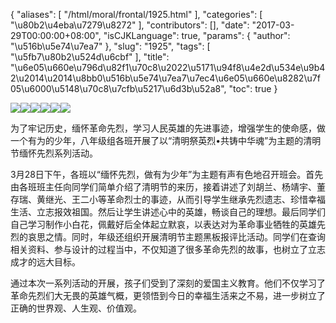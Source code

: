 {
    "aliases": [
        "/html/moral/frontal/1925.html"
    ],
    "categories": [
        "\u80b2\u4eba\u7279\u8272"
    ],
    "contributors": [],
    "date": "2017-03-29T00:00:00+08:00",
    "isCJKLanguage": true,
    "params": {
        "author": "\u516b\u5e74\u7ea7"
    },
    "slug": "1925",
    "tags": [
        "\u5fb7\u80b2\u524d\u6cbf"
    ],
    "title": "\u6e05\u660e\u796d\u82f1\u70c8\u2022\u5171\u94f8\u4e2d\u534e\u9b42\u2014\u2014\u8bb0\u516b\u5e74\u7ea7\u7ec4\u6e05\u660e\u8282\u7f05\u6000\u5148\u70c8\u7cfb\u5217\u6d3b\u52a8",
    "toc": true
}

![](https://cdn.tfls.online/mirror/full/cf0b7a0dfd22fa442c156186b1940ca7f0490267.jpg)![](https://cdn.tfls.online/mirror/full/9089d381dc4c372f94fdeb0942d2eecd2bd7b2c7.jpg)![](https://cdn.tfls.online/mirror/full/964c8254dc30c1d478ce990d141920e90a3dac4a.jpg)![](https://cdn.tfls.online/mirror/full/af606751e84431a4e79c50d7e2f16c4d084039e2.jpg)![](https://cdn.tfls.online/mirror/full/fa5564b2f7f06f862b2381cd04e09729914a718a.jpg)![](https://cdn.tfls.online/mirror/full/d2be42cb7a195e43e24345bf95c2c45d0f2ec136.jpg)




  





为了牢记历史，缅怀革命先烈，学习人民英雄的先进事迹，增强学生的使命感，做一个有为的少年，八年级组各班开展了以“清明祭英烈•共铸中华魂”为主题的清明节缅怀先烈系列活动。




3月28日下午，各班以“缅怀先烈，做有为少年”为主题有声有色地召开班会。首先由各班班主任向同学们简单介绍了清明节的来历，接着讲述了刘胡兰、杨靖宇、董存瑞、黄继光、王二小等革命烈士的事迹，从而引导学生继承先烈遗志、珍惜幸福生活、立志报效祖国。然后让学生讲述心中的英雄，畅谈自己的理想。最后同学们自己学习制作小白花，佩戴好后全体起立默哀，以表达对为革命事业牺牲的英雄先烈的哀思之情。同时，年级还组织开展清明节主题黑板报评比活动。同学们在查询相关资料、参与设计的过程当中，不仅知道了很多革命先烈的故事，也树立了立志成才的远大目标。




通过本次一系列活动的开展，孩子们受到了深刻的爱国主义教育。他们不仅学习了革命先烈们大无畏的英雄气概，更领悟到今日的幸福生活来之不易，进一步树立了正确的世界观、人生观、价值观。




  




